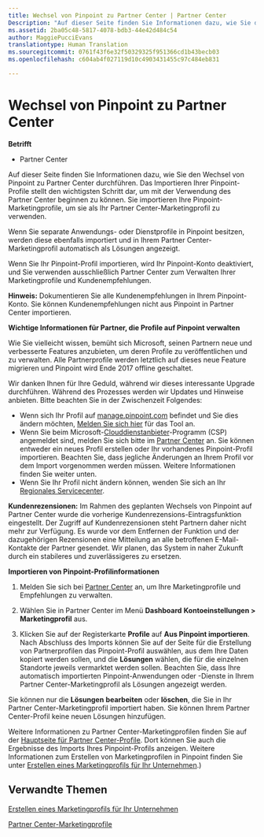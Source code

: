 ```yaml
---
title: Wechsel von Pinpoint zu Partner Center | Partner Center
Description: "Auf dieser Seite finden Sie Informationen dazu, wie Sie den Wechsel von Pinpoint zu Partner Center durchführen."
ms.assetid: 2ba05c48-5817-4078-bdb3-44e42d484c54
author: MaggiePucciEvans
translationtype: Human Translation
ms.sourcegitcommit: 0761f43f6e32f50329325f951366cd1b43becb03
ms.openlocfilehash: c604ab4f027119d10c4903431455c97c484eb831

---
```


# Wechsel von Pinpoint zu Partner Center

**Betrifft**

-  Partner Center

Auf dieser Seite finden Sie Informationen dazu, wie Sie den Wechsel von Pinpoint zu Partner Center durchführen. Das Importieren Ihrer Pinpoint-Profile stellt den wichtigsten Schritt dar, um mit der Verwendung des Partner Center beginnen zu können. Sie importieren Ihre Pinpoint-Marketingprofile, um sie als Ihr Partner Center-Marketingprofil zu verwenden.

Wenn Sie separate Anwendungs- oder Dienstprofile in Pinpoint besitzen, werden diese ebenfalls importiert und in Ihrem Partner Center-Marketingprofil automatisch als Lösungen angezeigt.

Wenn Sie Ihr Pinpoint-Profil importieren, wird Ihr Pinpoint-Konto deaktiviert, und Sie verwenden ausschließlich Partner Center zum Verwalten Ihrer Marketingprofile und Kundenempfehlungen.

**Hinweis:** Dokumentieren Sie alle Kundenempfehlungen in Ihrem Pinpoint-Konto. Sie können Kundenempfehlungen nicht aus Pinpoint in Partner Center importieren.

 **Wichtige Informationen für Partner, die Profile auf Pinpoint verwalten**

Wie Sie vielleicht wissen, bemüht sich Microsoft, seinen Partnern neue und verbesserte Features anzubieten, um deren Profile zu veröffentlichen und zu verwalten. Alle Partnerprofile werden letztlich auf dieses neue Feature migrieren und Pinpoint wird Ende 2017 offline geschaltet.

Wir danken Ihnen für Ihre Geduld, während wir dieses interessante Upgrade durchführen. Während des Prozesses werden wir Updates und Hinweise anbieten. Bitte beachten Sie in der Zwischenzeit Folgendes:

-   Wenn sich Ihr Profil auf [manage.pinpoint.com](https://go.microsoft.com/fwlink/?linkid=838399) befindet und Sie dies ändern möchten, [Melden Sie sich hier](https://go.microsoft.com/fwlink/?linkid=838394) für das Tool an.
-   Wenn Sie beim Microsoft-[Clouddienstanbieter](https://go.microsoft.com/fwlink/?linkid=838395)-Programm (CSP) angemeldet sind, melden Sie sich bitte im [Partner Center](https://go.microsoft.com/fwlink/?linkid=838396) an. Sie können entweder ein neues Profil erstellen oder Ihr vorhandenes Pinpoint-Profil importieren. Beachten Sie, dass jegliche Änderungen an Ihrem Profil vor dem Import vorgenommen werden müssen. Weitere Informationen finden Sie weiter unten.
-   Wenn Sie Ihr Profil nicht ändern können, wenden Sie sich an Ihr [Regionales Servicecenter](https://go.microsoft.com/fwlink/?linkid=838398). 

**Kundenrezensionen:** Im Rahmen des geplanten Wechsels von Pinpoint auf Partner Center wurde die vorherige Kundenrezensions-Eintragsfunktion eingestellt. Der Zugriff auf Kundenrezensionen steht Partnern daher nicht mehr zur Verfügung. Es wurde vor dem Entfernen der Funktion und der dazugehörigen Rezensionen eine Mitteilung an alle betroffenen E-Mail-Kontakte der Partner gesendet. Wir planen, das System in naher Zukunft durch ein stabileres und zuverlässigeres zu ersetzen.

**Importieren von Pinpoint-Profilinformationen**

1.  Melden Sie sich bei [Partner Center](https://partnercenter.microsoft.com/) an, um Ihre Marketingprofile und Empfehlungen zu verwalten.
2.  Wählen Sie in Partner Center im Menü **Dashboard**&nbsp;**Kontoeinstellungen &gt; Marketingprofil** aus.

3.  Klicken Sie auf der Registerkarte **Profile** auf **Aus Pinpoint importieren**. Nach Abschluss des Imports können Sie auf der Seite für die Erstellung von Partnerprofilen das Pinpoint-Profil auswählen, aus dem Ihre Daten kopiert werden sollen, und die **Lösungen** wählen, die für die einzelnen Standorte jeweils vermarktet werden sollen. Beachten Sie, dass Ihre automatisch importierten Pinpoint-Anwendungen oder -Dienste in Ihrem Partner Center-Marketingprofil als Lösungen angezeigt werden.

Sie können nur die **Lösungen**&nbsp;**bearbeiten** oder **löschen**, die Sie in Ihr Partner Center-Marketingprofil importiert haben. Sie können Ihrem Partner Center-Profil keine neuen Lösungen hinzufügen.

Weitere Informationen zu Partner Center-Marketingprofilen finden Sie auf der [Hauptseite für Partner Center-Profile](https://partnercenter.microsoft.com/pcv/publishing). Dort können Sie auch die Ergebnisse des Imports Ihres Pinpoint-Profils anzeigen. Weitere Informationen zum Erstellen von Marketingprofilen in Pinpoint finden Sie unter [Erstellen eines Marketingprofils für Ihr Unternehmen](create-a-marketing-profile.md).)

## Verwandte Themen


[Erstellen eines Marketingprofils für Ihr Unternehmen](create-a-marketing-profile.md)

[Partner Center-Marketingprofile](https://partnercenter.microsoft.com/pcv/publishing)

 

 






<!--HONumber=Jan17_HO2-->


